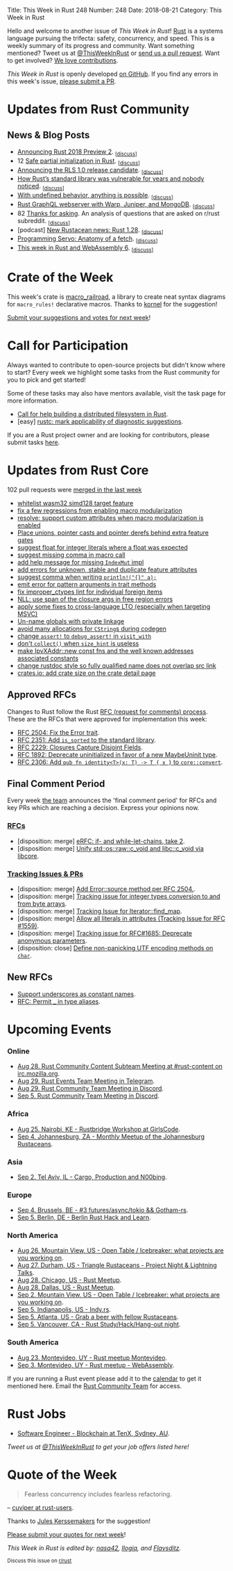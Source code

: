 Title: This Week in Rust 248
Number: 248
Date: 2018-08-21
Category: This Week in Rust

Hello and welcome to another issue of *This Week in Rust*!
[Rust](http://rust-lang.org) is a systems language pursuing the trifecta: safety, concurrency, and speed.
This is a weekly summary of its progress and community.
Want something mentioned? Tweet us at [@ThisWeekInRust](https://twitter.com/ThisWeekInRust) or [send us a pull request](https://github.com/cmr/this-week-in-rust).
Want to get involved? [We love contributions](https://github.com/rust-lang/rust/blob/master/CONTRIBUTING.md).

*This Week in Rust* is openly developed [on GitHub](https://github.com/cmr/this-week-in-rust).
If you find any errors in this week's issue, [please submit a PR](https://github.com/cmr/this-week-in-rust/pulls).

# Updates from Rust Community

## News & Blog Posts

* [Announcing Rust 2018 Preview 2](https://internals.rust-lang.org/t/annoucning-rust-2018-preview-2/8218). <sub>[[discuss](https://www.reddit.com/r/rust/comments/97mpt0/annoucning_rust_2018_preview_2/)]</sub>
* 12 [Safe partial initialization in Rust](https://scottjmaddox.github.io/Safe-partial-initialization-in-Rust/). <sub>[[discuss](https://www.reddit.com/r/rust/comments/98nmge/safe_partial_initialization_in_rust/)]</sub>
* [Announcing the RLS 1.0 release candidate](https://www.ncameron.org/blog/rls-1-0-release-candidate/). <sub>[[discuss](https://www.reddit.com/r/rust/comments/98gqsg/announcing_the_rls_10_release_candidate/)]</sub>
* [How Rust’s standard library was vulnerable for years and nobody noticed](https://medium.com/@shnatsel/how-rusts-standard-library-was-vulnerable-for-years-and-nobody-noticed-aebf0503c3d6). <sub>[[discuss](https://www.reddit.com/r/rust/comments/988euh/how_rusts_standard_library_was_vulnerable_for/)]</sub>
* [With undefined behavior, anything is possible](https://raphlinus.github.io/programming/rust/2018/08/17/undefined-behavior.html). <sub>[[discuss](https://www.reddit.com/r/rust/comments/985id0/with_undefined_behavior_anything_is_possible/)]</sub>
* [Rust GraphQL webserver with Warp, Juniper, and MongoDB](http://alex.amiran.it/post/2018-08-16-rust-graphql-webserver-with-warp-juniper-and-mongodb.html). <sub>[[discuss](https://www.reddit.com/r/rust/comments/97zlav/rust_graphql_webserver_with_warp_juniper_mongodb/)]</sub>
* 82 [Thanks for asking](https://llogiq.github.io/2018/08/16/ask.html). An analysis of questions that are asked on r/rust subreddit. <sub>[[discuss](https://www.reddit.com/r/rust/comments/97ps8m/blog_thanks_for_asking/)]</sub>
* [podcast] [New Rustacean news: Rust 1.28](https://newrustacean.com/show_notes/news/rust_1_28/). <sub>[[discuss](https://www.reddit.com/r/rust/comments/98tkve/new_rustaceannews_rust_128/)]</sub>
* [Programming Servo: Anatomy of a fetch](https://medium.com/programming-servo/anatomy-of-a-fetch-8872a5c843cd). <sub>[[discuss](https://www.reddit.com/r/rust/comments/986p56/programming_servo_anatomy_of_a_fetch/)]</sub>
* [This week in Rust and WebAssembly 6](https://rustwasm.github.io/2018/08/14/this-week-in-rust-wasm-006.html). <sub>[[discuss](https://www.reddit.com/r/rust/comments/97ah4r/this_week_in_rust_and_webassembly_6/)]</sub>

# Crate of the Week

This week's crate is [macro_railroad](https://github.com/lukaslueg/macro_railroad), a library to create neat syntax diagrams for `macro_rules!` declarative macros. Thanks to [kornel](https://users.rust-lang.org/t/crate-of-the-week/2704/436) for the suggestion!

[Submit your suggestions and votes for next week][submit_crate]!

[submit_crate]: https://users.rust-lang.org/t/crate-of-the-week/2704

# Call for Participation

Always wanted to contribute to open-source projects but didn't know where to start?
Every week we highlight some tasks from the Rust community for you to pick and get started!

Some of these tasks may also have mentors available, visit the task page for more information.

* [Call for help building a distributed filesystem in Rust](https://www.reddit.com/r/rust/comments/98d3zk/call_for_help_building_a_distributed_filesystem/).
* [easy] [rustc: mark applicability of diagnostic suggestions](https://github.com/rust-lang/rust/issues/50723).

If you are a Rust project owner and are looking for contributors, please submit tasks [here][guidelines].

[guidelines]: https://users.rust-lang.org/t/twir-call-for-participation/4821

# Updates from Rust Core

102 pull requests were [merged in the last week][merged]

[merged]: https://github.com/search?q=is%3Apr+org%3Arust-lang+is%3Amerged+merged%3A2018-08-06..2018-08-13

* [whitelist wasm32 simd128 target feature](https://github.com/rust-lang/rust/pull/53179)
* [fix a few regressions from enabling macro modularization](https://github.com/rust-lang/rust/pull/53270)
* [resolve: support custom attributes when macro modularization is enabled](https://github.com/rust-lang/rust/pull/53053)
* [Place unions, pointer casts and pointer derefs behind extra feature gates](https://github.com/rust-lang/rust/pull/51990)
* [suggest float for integer literals where a float was expected](https://github.com/rust-lang/rust/pull/53283)
* [suggest missing comma in macro call](https://github.com/rust-lang/rust/pull/53183)
* [add help message for missing `IndexMut` impl](https://github.com/rust-lang/rust/pull/52788)
* [add errors for unknown, stable and duplicate feature attributes](https://github.com/rust-lang/rust/pull/52644)
* [suggest comma when writing `println!("{}" a);`](https://github.com/rust-lang/rust/pull/52397)
* [emit error for pattern arguments in trait methods](https://github.com/rust-lang/rust/pull/53051)
* [fix improper_ctypes lint for individual foreign items](https://github.com/rust-lang/rust/pull/53100)
* [NLL: use span of the closure args in free region errors](https://github.com/rust-lang/rust/pull/53088)
* [apply some fixes to cross-language LTO (especially when targeting MSVC)](https://github.com/rust-lang/rust/pull/53031)
* [Un-name globals with private linkage](https://github.com/rust-lang/rust/pull/51007)
* [avoid many allocations for `CString`s during codegen](https://github.com/rust-lang/rust/pull/53161)
* [change `assert!` to `debug_assert!` in `visit_with`](https://github.com/rust-lang/rust/pull/53025)
* [don't `collect()` when `size_hint` is useless](https://github.com/rust-lang/rust/pull/53019)
* [make IpvXAddr::new const fns and the well known addresses associated constants](https://github.com/rust-lang/rust/pull/52872)
* [change rustdoc style so fully qualified name does not overlap src link](https://github.com/rust-lang/rust/pull/53060)
* [crates.io: add crate size on the crate detail page](https://github.com/rust-lang/crates.io/pull/1436)

## Approved RFCs

Changes to Rust follow the Rust [RFC (request for comments)
process](https://github.com/rust-lang/rfcs#rust-rfcs). These
are the RFCs that were approved for implementation this week:

* [RFC 2504: Fix the Error trait](https://github.com/rust-lang/rfcs/pull/2504).
* [RFC 2351: Add `is_sorted` to the standard library](https://github.com/rust-lang/rfcs/pull/2351).
* [RFC 2229: Closures Capture Disjoint Fields](https://github.com/rust-lang/rfcs/pull/2229).
* [RFC 1892: Deprecate uninitialized in favor of a new MaybeUninit type](https://github.com/rust-lang/rfcs/pull/1892).
* [RFC 2306: Add `pub fn identity<T>(x: T) -> T { x }` to `core::convert`](https://github.com/rust-lang/rfcs/pull/2306).

## Final Comment Period

Every week [the team](https://www.rust-lang.org/team.html) announces the
'final comment period' for RFCs and key PRs which are reaching a
decision. Express your opinions now.

### [RFCs](https://github.com/rust-lang/rfcs/labels/final-comment-period)

* [disposition: merge] [eRFC: if- and while-let-chains, take 2](https://api.github.com/repos/rust-lang/rfcs/issues/2497).
* [disposition: merge] [Unify std::os::raw::c_void and libc::c_void via libcore](https://github.com/rust-lang/rfcs/pull/2521).

### [Tracking Issues & PRs](https://github.com/rust-lang/rust/labels/final-comment-period)

* [disposition: merge] [Add Error::source method per RFC 2504.](https://api.github.com/repos/rust-lang/rust/issues/53533).
* [disposition: merge] [Tracking issue for integer types conversion to and from byte arrays](https://api.github.com/repos/rust-lang/rust/issues/52963).
* [disposition: merge] [Tracking Issue for Iterator::find_map](https://api.github.com/repos/rust-lang/rust/issues/49602).
* [disposition: merge] [Allow all literals in attributes (Tracking Issue for RFC #1559)](https://api.github.com/repos/rust-lang/rust/issues/34981).
* [disposition: merge] [Tracking issue for RFC#1685: Deprecate anonymous parameters](https://github.com/rust-lang/rust/issues/41686).
* [disposition: close] [Define non-panicking UTF encoding methods on `char`](https://api.github.com/repos/rust-lang/rust/issues/52580).

## New RFCs

* [Support underscores as constant names](https://api.github.com/repos/rust-lang/rfcs/issues/2526).
* [RFC: Permit _ in type aliases](https://api.github.com/repos/rust-lang/rfcs/issues/2524).

# Upcoming Events

### Online

* [Aug 28. Rust Community Content Subteam Meeting at #rust-content on irc.mozilla.org](irc://irc.mozilla.org/rust-content).
* [Aug 29. Rust Events Team Meeting in Telegram](https://t.me/joinchat/EkKINhHCgZ9llzvPidOssA).
* [Aug 29. Rust Community Team Meeting in Discord](https://discordapp.com/channels/442252698964721669/443773747350994945).
* [Sep  5. Rust Community Team Meeting in Discord](https://discordapp.com/channels/442252698964721669/443773747350994945).

### Africa

* [Aug 25. Nairobi, KE - Rustbridge Workshop at GirlsCode](https://www.meetup.com/Rust-Nairobi/events/253950971/).
* [Sep  4. Johannesburg, ZA - Monthly Meetup of the Johannesburg Rustaceans](https://www.meetup.com/Johannesburg-Rust-Meetup/events/cpblrnyxmbgb/).

### Asia

* [Sep 2. Tel Aviv, IL - Cargo, Production and N00bing](https://www.meetup.com/Rust-TLV/events/253408497/).

### Europe

* [Sep  4. Brussels, BE - #3 futures/async/tokio && Gotham-rs](https://www.meetup.com/Belgium-Rust-user-group/events/249899651/).
* [Sep  5. Berlin, DE - Berlin Rust Hack and Learn](https://www.meetup.com/opentechschool-berlin/events/253541000/).

### North America

* [Aug 26. Mountain View, US - Open Table / Icebreaker: what projects are you working on](https://www.meetup.com/Rust-Dev-in-Mountain-View/events/glnfcpyxlbjc/).
* [Aug 27. Durham, US - Triangle Rustaceans - Project Night & Lightning Talks](https://www.meetup.com/triangle-rustaceans/events/mfglwpyxlbkc/).
* [Aug 28. Chicago, US - Rust Meetup](https://www.meetup.com/Chicago-Rust-Meetup/events/253621611/).
* [Aug 28. Dallas, US - Rust Meetup](https://www.meetup.com/Dallas-Rust/events/zfgwzmyxlblc/).
* [Sep  2. Mountain View, US - Open Table / Icebreaker: what projects are you working on](https://www.meetup.com/Rust-Dev-in-Mountain-View/events/glnfcpyxmbdb/).
* [Sep  5. Indianapolis, US - Indy.rs](https://www.meetup.com/indyrs/events/mffbtpyxmbhb/).
* [Sep  5. Atlanta, US - Grab a beer with fellow Rustaceans](https://www.meetup.com/Rust-ATL/events/cbcmbqyxmbhb/).
* [Sep  5. Vancouver, CA - Rust Study/Hack/Hang-out night](https://www.meetup.com/Vancouver-Rust/events/dqldspyxmbhb/).

### South America

* [Aug 23. Montevideo, UY - Rust meetup Montevideo](https://www.meetup.com/Rust-Uruguay/events/253617627/).
* [Sep  3. Montevideo, UY - Rust meetup - WebAssembly](https://www.meetup.com/Rust-Uruguay/events/253617627/).

If you are running a Rust event please add it to the [calendar] to get
it mentioned here. Email the [Rust Community Team][community] for access.

[calendar]: https://www.google.com/calendar/embed?src=apd9vmbc22egenmtu5l6c5jbfc%40group.calendar.google.com
[community]: mailto:community-team@rust-lang.org

# Rust Jobs

* [Software Engineer - Blockchain at TenX, Sydney, AU](https://tenx.workable.com/jobs/689268).

*Tweet us at [@ThisWeekInRust](https://twitter.com/ThisWeekInRust) to get your job offers listed here!*

# Quote of the Week

> Fearless concurrency includes fearless refactoring.

– [cuviper at rust-users](https://users.rust-lang.org/t/parallel-problems-to-showcase-rust-features/19365/6).

Thanks to [Jules Kerssemakers](https://users.rust-lang.org/u/juleskers) for the suggestion!

[Please submit your quotes for next week](http://users.rust-lang.org/t/twir-quote-of-the-week/328)!

*This Week in Rust is edited by: [nasa42](https://github.com/nasa42), [llogiq](https://github.com/llogiq), and [Flavsditz](https://github.com/Flavsditz).*

<sub>Discuss this issue on [r/rust]()</sub>
